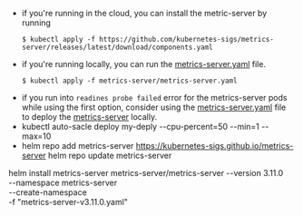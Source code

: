 - if you're running in the cloud, you can install the metric-server by running 
    ```
    $ kubectl apply -f https://github.com/kubernetes-sigs/metrics-server/releases/latest/download/components.yaml
    ```
- if you're running locally, you can run the [metrics-server.yaml](metrics-server/metrics-server.yaml) file.
    ```
    $ kubectl apply -f metrics-server/metrics-server.yaml
    ```
- if you run into `readines probe failed` error for the metrics-server pods while using the first option, consider using the [metrics-server.yaml](metrics-server/metrics-server.yaml) file to deploy the [metrics-server](metrics-server/metrics-server.yaml) locally.
- kubectl auto-sacle deploy my-deply --cpu-percent=50 --min=1 --max=10
- helm repo add metrics-server https://kubernetes-sigs.github.io/metrics-server
helm repo update metrics-server

helm install metrics-server metrics-server/metrics-server --version 3.11.0\
  --namespace metrics-server \
  --create-namespace \
  -f "metrics-server-v3.11.0.yaml"